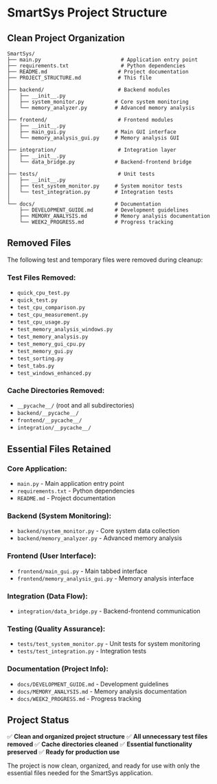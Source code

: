 # SmartSys Project Structure

## Clean Project Organization

```
SmartSys/
├── main.py                          # Application entry point
├── requirements.txt                 # Python dependencies
├── README.md                       # Project documentation
├── PROJECT_STRUCTURE.md            # This file
│
├── backend/                        # Backend modules
│   ├── __init__.py
│   ├── system_monitor.py          # Core system monitoring
│   └── memory_analyzer.py         # Advanced memory analysis
│
├── frontend/                       # Frontend modules
│   ├── __init__.py
│   ├── main_gui.py                # Main GUI interface
│   └── memory_analysis_gui.py     # Memory analysis GUI
│
├── integration/                    # Integration layer
│   ├── __init__.py
│   └── data_bridge.py             # Backend-frontend bridge
│
├── tests/                          # Unit tests
│   ├── __init__.py
│   ├── test_system_monitor.py     # System monitor tests
│   └── test_integration.py        # Integration tests
│
└── docs/                          # Documentation
    ├── DEVELOPMENT_GUIDE.md       # Development guidelines
    ├── MEMORY_ANALYSIS.md         # Memory analysis documentation
    └── WEEK2_PROGRESS.md          # Progress tracking
```

## Removed Files

The following test and temporary files were removed during cleanup:

### Test Files Removed:
- `quick_cpu_test.py`
- `quick_test.py`
- `test_cpu_comparison.py`
- `test_cpu_measurement.py`
- `test_cpu_usage.py`
- `test_memory_analysis_windows.py`
- `test_memory_analysis.py`
- `test_memory_gui_cpu.py`
- `test_memory_gui.py`
- `test_sorting.py`
- `test_tabs.py`
- `test_windows_enhanced.py`

### Cache Directories Removed:
- `__pycache__/` (root and all subdirectories)
- `backend/__pycache__/`
- `frontend/__pycache__/`
- `integration/__pycache__/`

## Essential Files Retained

### Core Application:
- `main.py` - Main application entry point
- `requirements.txt` - Python dependencies
- `README.md` - Project documentation

### Backend (System Monitoring):
- `backend/system_monitor.py` - Core system data collection
- `backend/memory_analyzer.py` - Advanced memory analysis

### Frontend (User Interface):
- `frontend/main_gui.py` - Main tabbed interface
- `frontend/memory_analysis_gui.py` - Memory analysis interface

### Integration (Data Flow):
- `integration/data_bridge.py` - Backend-frontend communication

### Testing (Quality Assurance):
- `tests/test_system_monitor.py` - Unit tests for system monitoring
- `tests/test_integration.py` - Integration tests

### Documentation (Project Info):
- `docs/DEVELOPMENT_GUIDE.md` - Development guidelines
- `docs/MEMORY_ANALYSIS.md` - Memory analysis documentation
- `docs/WEEK2_PROGRESS.md` - Progress tracking

## Project Status

✅ **Clean and organized project structure**
✅ **All unnecessary test files removed**
✅ **Cache directories cleaned**
✅ **Essential functionality preserved**
✅ **Ready for production use**

The project is now clean, organized, and ready for use with only the essential files needed for the SmartSys application.
